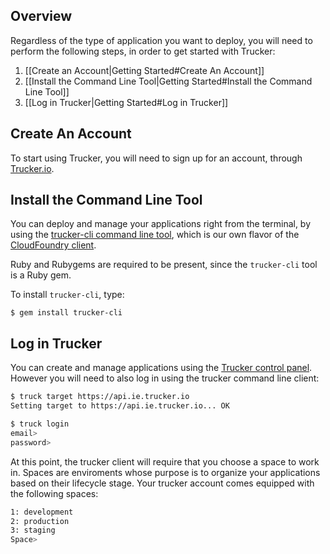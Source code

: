 ## Overview
Regardless of the type of application you want to deploy, you will need to perform the following steps, in order to get started with Trucker:

1. [[Create an Account|Getting Started#Create An Account]]
1. [[Install the Command Line Tool|Getting Started#Install the Command Line Tool]]
1. [[Log in Trucker|Getting Started#Log in Trucker]]

## Create An Account
To start using Trucker, you will need to sign up for an account, through [Trucker.io](https://trucker.io). 

<!-- We don't want this at this point
Alternatively, you can create an account using the [[Trucker Command Line Tool|Getting Started#install-trucker-command-line-tool]].

### Sign up using the trucker CLI
Target `truck` at the Cloud Controller for api.trucker.io:

```bash
$ truck target api.trucker.io
Setting target to https://api.trucker.io... OK
```

Create a user and login:
```bash
$ truck register [email]
```
-->

## Install the Command Line Tool

You can deploy and manage your applications right from the terminal, by using the [trucker-cli command line tool](http://rubygems.org/gems/trucker-cli), which is our own flavor of the [CloudFoundry client](https://github.com/cloudfoundry/cf-docs/blob/master/source/docs/using/managing-apps/cf/index.html.md).

Ruby and Rubygems are required to be present, since the `trucker-cli` tool is a Ruby gem. 

To install `trucker-cli`, type:
```
$ gem install trucker-cli
```

## Log in Trucker

You can create and manage applications using the  [Trucker control panel](https://cockpit.trucker.io). However you will need to also log in using the trucker command line client:

```bash
$ truck target https://api.ie.trucker.io
Setting target to https://api.ie.trucker.io... OK

$ truck login
email>
password>
```

At this point, the trucker client will require that you choose a space to work in. Spaces are enviroments whose purpose is to organize your applications based on their lifecycle stage. Your trucker account comes equipped with the following spaces:
```bash
1: development
2: production
3: staging
Space>
```
